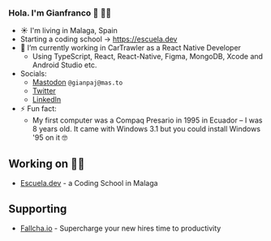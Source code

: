 ### Hola. I'm Gianfranco 👋 👩‍🌾

<!-- [![Contact me on Codementor to get live 1:1 coding help](https://www.codementor.io/m-badges/gianpaj/find-me-on-cm-b.svg)](https://www.codementor.io/@gianpaj?refer=badge) -->

- ☀️ I'm living in Malaga, Spain
- Starting a coding school -> <https://escuela.dev>
- 🔭 I’m currently working in CarTrawler as a React Native Developer
  - Using TypeScript, React, React-Native, Figma, MongoDB, Xcode and Android Studio etc.
- Socials:
  - [Mastodon](https://mas.to/@gianpaj) `@gianpaj@mas.to`
  - [Twitter](https://twitter.com/gianpaj)
  - [LinkedIn](https://linkedin.com/in/gianpaj)
- ⚡ Fun fact:
  - My first computer was a Compaq Presario in 1995 in Ecuador – I was 8 years old. It came with Windows 3.1 but you could install Windows '95 on it 🤓

## Working on 👨‍💻

- [Escuela.dev](https://escuela.dev/) - a Coding School in Malaga

## Supporting

- [Fallcha.io](https://app.fallcha.io/) - Supercharge your new hires time to productivity
